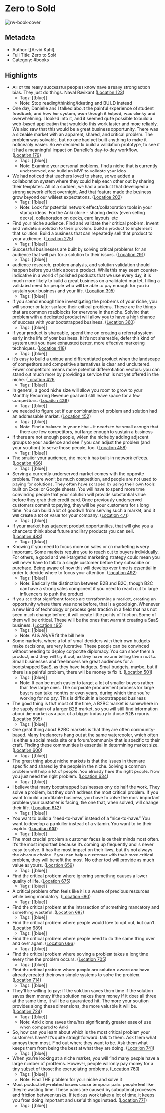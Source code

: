 # Zero to Sold

![rw-book-cover](https://m.media-amazon.com/images/I/71F9MT+lhML._SY160.jpg)

## Metadata
- Author: [[Arvid Kahl]]
- Full Title: Zero to Sold
- Category: #books

## Highlights
- All of the really successful people I know have a really strong action bias. They just do things. Naval Ravikant ([Location 123](https://readwise.io/to_kindle?action=open&asin=B08BWZS8VN&location=123))
    - Tags: [[blue]] 
    - Note: Stop reading/thinking/ideating and BUILD instead
- One day, Danielle and I talked about the painful experience of student feedback, and how her system, even though it helped, was clunky and overwhelming. I looked into it, and it seemed quite possible to build a web-based application that would do this work faster and more reliably. We also saw that this would be a great business opportunity. There was a sizeable market with an apparent, shared, and critical problem. The problem was solvable, but no one had yet built anything to make it noticeably easier. So we decided to build a validation prototype, to see if it had a meaningful impact on Danielle's day-to-day workflow. ([Location 179](https://readwise.io/to_kindle?action=open&asin=B08BWZS8VN&location=179))
    - Tags: [[blue]] 
    - Note: Examine your personal problems, find a niche that is currently underserved, and build an MVP to validate your idea
- We had noticed that teachers loved to share, so we added a collaboration system where they could help each other out by sharing their templates. All of a sudden, we had a product that developed a strong network effect overnight. And that feature made the business grow beyond our wildest expectations. ([Location 202](https://readwise.io/to_kindle?action=open&asin=B08BWZS8VN&location=202))
    - Tags: [[blue]] 
    - Note: Look for potential network effect/collaboration tools in your startup ideas. For the Anki clone - sharing decks (even selling decks), collaboration on decks, card layouts, etc
- Find your niche audience. Find and validate their critical problem. Invent and validate a solution to their problem. Build a product to implement that solution. Build a business that can repeatedly sell that product to your audience. ([Location 275](https://readwise.io/to_kindle?action=open&asin=B08BWZS8VN&location=275))
    - Tags: [[blue]] 
- Successful businesses are built by solving critical problems for an audience that will pay for a solution to their issues. ([Location 291](https://readwise.io/to_kindle?action=open&asin=B08BWZS8VN&location=291))
    - Tags: [[blue]] 
- audience research, problem analysis, and solution validation should happen before you think about a product. While this may seem counter-indicative in a world of polished products that we use every day, it is much more likely to build a great business on a validated market, filling a validated need for people who will be able to pay enough for you to sustain your business and your life. ([Location 305](https://readwise.io/to_kindle?action=open&asin=B08BWZS8VN&location=305))
    - Tags: [[blue]] 
- If you spend enough time investigating the problems of your niche, you will sooner or later surface their critical problems. These are the things that are common roadblocks for everyone in the niche. Solving that problem with a dedicated product will allow you to have a high chance of success with your bootstrapped business. ([Location 360](https://readwise.io/to_kindle?action=open&asin=B08BWZS8VN&location=360))
    - Tags: [[blue]] 
- If your product is shareable, spend time on creating a referral system early in the life of your business. If it’s not shareable, defer this kind of system until you have exhausted better, more effective marketing techniques. ([Location 418](https://readwise.io/to_kindle?action=open&asin=B08BWZS8VN&location=418))
    - Tags: [[blue]] 
- it’s easy to build a unique and differentiated product when the landscape of competitors and competitive alternatives is clear and uncluttered. Fewer competitors means more potential differentiation vectors: you can stand out much more by providing a service that is not yet offered in the niche. ([Location 426](https://readwise.io/to_kindle?action=open&asin=B08BWZS8VN&location=426))
    - Tags: [[blue]] 
- In general, a good niche size will allow you room to grow to your Monthly Recurring Revenue goal and still leave space for a few competitors. ([Location 438](https://readwise.io/to_kindle?action=open&asin=B08BWZS8VN&location=438))
    - Tags: [[blue]] 
- we needed to figure out if our combination of problem and solution had an addressable market. ([Location 452](https://readwise.io/to_kindle?action=open&asin=B08BWZS8VN&location=452))
    - Tags: [[blue]] 
    - Note: Find a balance in your niche - it needs to be small enough that there are few competitors, but large enough to sustain a business
- If there are not enough people, widen the niche by adding adjacent groups to your audience and see if you can adjust the problem (and your solution) to serve those people, too. ([Location 458](https://readwise.io/to_kindle?action=open&asin=B08BWZS8VN&location=458))
    - Tags: [[blue]] 
- The smaller your audience, the more it has built-in network effects. ([Location 466](https://readwise.io/to_kindle?action=open&asin=B08BWZS8VN&location=466))
    - Tags: [[blue]] 
- Serving a currently underserved market comes with the opposite problem. There won’t be much competition, and people are not used to paying for solutions. They often have scraped by using their own tools built on Excel or Google sheets. You will have to spend more time convincing people that your solution will provide substantial value before they grab their credit card. Once previously underserved customers commit to paying, they will be your customers for a long time. You can build a lot of goodwill from serving such a market, and it will create a lot of value for your company. ([Location 471](https://readwise.io/to_kindle?action=open&asin=B08BWZS8VN&location=471))
    - Tags: [[blue]] 
- If your market has adjacent product opportunities, that will give you a chance to think about future ancillary products you can sell. ([Location 483](https://readwise.io/to_kindle?action=open&asin=B08BWZS8VN&location=483))
    - Tags: [[blue]] 
- Knowing if you need to focus more on sales or on marketing is very important. Some markets require you to reach out to buyers individually. For others, a good and well-targeted marketing strategy could mean you will never have to talk to a single customer before they subscribe or purchase. Being aware of how this will develop over time is essential in order to decide where to focus your attention. ([Location 492](https://readwise.io/to_kindle?action=open&asin=B08BWZS8VN&location=492))
    - Tags: [[blue]] 
    - Note: Basically the distinction between B2B and B2C, though B2C can have a strong sales component if you need to reach out to large influencers to push the product
- If you see that significant forces are terraforming a market, creating an opportunity where there was none before, that is a good sign. Whenever a new kind of technology or process gets traction in a field that has not seen much change before, it will create little points of friction. Some of them will be critical. These will be the ones that warrant creating a SaaS business. ([Location 495](https://readwise.io/to_kindle?action=open&asin=B08BWZS8VN&location=495))
    - Tags: [[blue]] 
    - Note: AI & AR/VR fit the bill here
- Some markets, where a lot of small deciders with their own budgets make decisions, are very lucrative. These people can be convinced without needing to deploy corporate diplomacy. You can show them a product, and they will try it out, as they have no one telling them not to. Small businesses and freelancers are great audiences for a bootstrapped SaaS, as they have budgets. Small budgets, maybe, but if there is a painful problem, there will be money to fix it. ([Location 501](https://readwise.io/to_kindle?action=open&asin=B08BWZS8VN&location=501))
    - Tags: [[blue]] 
    - Note: It can be much easier to target a lot of smaller buyers rather than few large ones. The corporate procurement process for large buyers can take months or even years, during which time you’re working for no pay. This is difficult in a bootstrapped business
- The good thing is that most of the time, a B2BC market is somewhere in the supply chain of a larger B2B market, so you will still find information about the market as a part of a bigger industry in those B2B reports. ([Location 595](https://readwise.io/to_kindle?action=open&asin=B08BWZS8VN&location=595))
    - Tags: [[blue]] 
- One great thing about B2BC markets is that they are often community-based. Many freelancers hang out at the same watercooler, which often is either a social media site or a forum/community that is specific to their craft. Finding these communities is essential in determining market size. ([Location 600](https://readwise.io/to_kindle?action=open&asin=B08BWZS8VN&location=600))
    - Tags: [[blue]] 
- The great thing about niche markets is that the issues in them are specific and shared by the people in the niche. Solving a common problem will help a lot of people. You already have the right people. Now you just need the right problem. ([Location 634](https://readwise.io/to_kindle?action=open&asin=B08BWZS8VN&location=634))
    - Tags: [[blue]] 
- I believe that many bootstrapped businesses only do half the work. They solve a problem, but they don’t address the most critical problem. If you want to build a profitable business, you have to solve the most important problem your customer is facing, the one that, when solved, will change their life. ([Location 642](https://readwise.io/to_kindle?action=open&asin=B08BWZS8VN&location=642))
    - Tags: [[blue]] 
- You want to build a “need-to-have” instead of a “nice-to-have.” You want to develop a painkiller instead of a vitamin. You want to be their aspirin. ([Location 655](https://readwise.io/to_kindle?action=open&asin=B08BWZS8VN&location=655))
    - Tags: [[blue]] 
- The most crucial problem a customer faces is on their minds most often. It’s the most important because it’s coming up frequently and is never easy to solve. It has the most impact on their lives, but it’s not always the obvious choice. If you can help a customer with their most critical problem, they will benefit the most. No other tool will provide as much value as yours. ([Location 659](https://readwise.io/to_kindle?action=open&asin=B08BWZS8VN&location=659))
    - Tags: [[blue]] 
- Find the critical problem where ignoring something causes a lower quality of life. ([Location 675](https://readwise.io/to_kindle?action=open&asin=B08BWZS8VN&location=675))
    - Tags: [[blue]] 
- A critical problem often feels like it is a waste of precious resources while being mandatory. ([Location 680](https://readwise.io/to_kindle?action=open&asin=B08BWZS8VN&location=680))
    - Tags: [[blue]] 
- Find the critical problem at the intersection of something mandatory and something wasteful. ([Location 683](https://readwise.io/to_kindle?action=open&asin=B08BWZS8VN&location=683))
    - Tags: [[blue]] 
- Find the critical problem where people would love to opt out, but can’t. ([Location 689](https://readwise.io/to_kindle?action=open&asin=B08BWZS8VN&location=689))
    - Tags: [[blue]] 
- Find the critical problem where people need to do the same thing over and over again. ([Location 696](https://readwise.io/to_kindle?action=open&asin=B08BWZS8VN&location=696))
    - Tags: [[blue]] 
- Find the critical problem where solving a problem takes a long time every time the problem occurs. ([Location 705](https://readwise.io/to_kindle?action=open&asin=B08BWZS8VN&location=705))
    - Tags: [[blue]] 
- Find the critical problem where people are solution-aware and have already created their own simple systems to solve the problem. ([Location 714](https://readwise.io/to_kindle?action=open&asin=B08BWZS8VN&location=714))
    - Tags: [[blue]] 
- They’ll be willing to pay: if the solution saves them time if the solution saves them money if the solution makes them money If it does all three at the same time, it will be a guaranteed hit. The more your solution provides along these dimensions, the more valuable it will be. ([Location 724](https://readwise.io/to_kindle?action=open&asin=B08BWZS8VN&location=724))
    - Tags: [[blue]] 
    - Note: Anki clone saves time/has significantly greater ease of use when compared to Anki
- So, how can you learn about which is the most critical problem your customers have? It’s quite straightforward: talk to them. Ask them what annoys them most. Find out where they want to be. Ask them what keeps them from being the best at what they are doing. ([Location 741](https://readwise.io/to_kindle?action=open&asin=B08BWZS8VN&location=741))
    - Tags: [[blue]] 
- When you’re looking at a niche market, you will find many people have a large number of problems. However, people will only pay money for a tiny subset of those: the excruciating problems. ([Location 760](https://readwise.io/to_kindle?action=open&asin=B08BWZS8VN&location=760))
    - Tags: [[blue]] 
    - Note: Find THE problem for your niche and solve it
- Most productivity-related issues cause temporal pain: people feel like they’re wasting time. These pains are caused by suboptimal processes and friction between tasks. If tedious work takes a lot of time, it keeps you from doing important and useful things instead. ([Location 771](https://readwise.io/to_kindle?action=open&asin=B08BWZS8VN&location=771))
    - Tags: [[blue]] 
